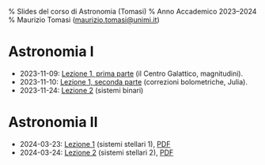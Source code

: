 % Slides del corso di Astronomia (Tomasi)
% Anno Accademico 2023–2024
% Maurizio Tomasi ([maurizio.tomasi@unimi.it](mailto:maurizio.tomasi@unimi.it))

# Astronomia I

- 2023-11-09: [Lezione 1, prima parte](tomasi-astro1-lezione-01a.html) (il Centro Galattico, magnitudini).
- 2023-11-10: [Lezione 1, seconda parte](tomasi-astro1-lezione-01b.html) (correzioni bolometriche, Julia).
- 2023-11-24: [Lezione 2](tomasi-astro1-lezione-02.html) (sistemi binari)

# Astronomia II

- 2024-03-23: [Lezione 1](tomasi-astro2-lezione-01.html) (sistemi stellari 1), [PDF](pdf/tomasi-astro2-lezione-01.pdf)
- 2024-03-24: [Lezione 2](tomasi-astro2-lezione-02.html) (sistemi stellari 2), [PDF](pdf/tomasi-astro2-lezione-02.pdf)
<!--
- 2024-03-30: [Lezione 3](tomasi-astro2-lezione-03.html) (mezzo interstellare 1), [versione stampabile](tomasi-astro2-lezione-03.html?print-pdf)
- 2024-03-31: [Lezione 4](tomasi-astro2-lezione-04.html) (mezzo interstellare 2), [versione stampabile](tomasi-astro2-lezione-04.html?print-pdf)
- 2024-04-13: [Lezione 5](tomasi-astro2-lezione-05.html) (mezzo interstellare 3), [versione stampabile](tomasi-astro2-lezione-05.html?print-pdf)
- 2024-04-14: [Lezione 6](tomasi-astro2-lezione-06.html) (mezzo interstellare 4), [versione stampabile](tomasi-astro2-lezione-06.html?print-pdf)
- 2024-04-20: [Lezione 7](tomasi-astro2-lezione-07.html) (mezzo interstellare 4), [versione stampabile](tomasi-astro2-lezione-07.html?print-pdf)
- 2024-04-21: [Come preparare un testo scientifico](tomasi-astro2-scrittura-scientifica.html)
-->
